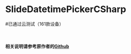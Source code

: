 # SlideDatetimePickerCSharp

#已通过云测试（161款设备）

<br /> 
<h4>相关说明请参考原作者的<a href="https://github.com/jjobes/SlideDateTimePicker">Github</a></h4>
